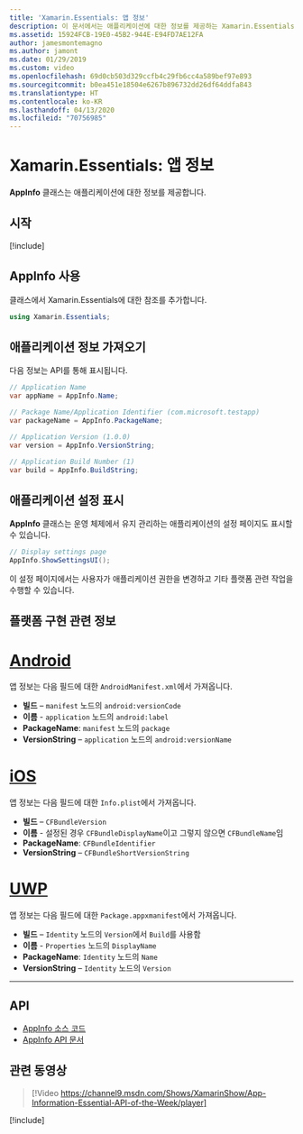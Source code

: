 ```yaml
---
title: 'Xamarin.Essentials: 앱 정보'
description: 이 문서에서는 애플리케이션에 대한 정보를 제공하는 Xamarin.Essentials의 AppInfo 클래스를 설명합니다. 예를 들어 앱 이름과 버전을 표시합니다.
ms.assetid: 15924FCB-19E0-45B2-944E-E94FD7AE12FA
author: jamesmontemagno
ms.author: jamont
ms.date: 01/29/2019
ms.custom: video
ms.openlocfilehash: 69d0cb503d329ccfb4c29fb6cc4a589bef97e893
ms.sourcegitcommit: b0ea451e18504e6267b896732dd26df64ddfa843
ms.translationtype: HT
ms.contentlocale: ko-KR
ms.lasthandoff: 04/13/2020
ms.locfileid: "70756985"
---
```

# <a name="xamarinessentials-app-information"></a>Xamarin.Essentials: 앱 정보

**AppInfo** 클래스는 애플리케이션에 대한 정보를 제공합니다.

## <a name="get-started"></a>시작

[!include[](~/essentials/includes/get-started.md)]

## <a name="using-appinfo"></a>AppInfo 사용

클래스에서 Xamarin.Essentials에 대한 참조를 추가합니다.

```csharp
using Xamarin.Essentials;
```

## <a name="obtaining-application-information"></a>애플리케이션 정보 가져오기

다음 정보는 API를 통해 표시됩니다.

```csharp
// Application Name
var appName = AppInfo.Name;

// Package Name/Application Identifier (com.microsoft.testapp)
var packageName = AppInfo.PackageName;

// Application Version (1.0.0)
var version = AppInfo.VersionString;

// Application Build Number (1)
var build = AppInfo.BuildString;
```

## <a name="displaying-application-settings"></a>애플리케이션 설정 표시

**AppInfo** 클래스는 운영 체제에서 유지 관리하는 애플리케이션의 설정 페이지도 표시할 수 있습니다.

```csharp
// Display settings page
AppInfo.ShowSettingsUI();
```

이 설정 페이지에서는 사용자가 애플리케이션 권한을 변경하고 기타 플랫폼 관련 작업을 수행할 수 있습니다.

## <a name="platform-implementation-specifics"></a>플랫폼 구현 관련 정보

# <a name="android"></a>[Android](#tab/android)

앱 정보는 다음 필드에 대한 `AndroidManifest.xml`에서 가져옵니다.

- **빌드** – `manifest` 노드의 `android:versionCode`
- **이름** - `application` 노드의 `android:label`
- **PackageName**: `manifest` 노드의 `package`
- **VersionString** – `application` 노드의 `android:versionName`

# <a name="ios"></a>[iOS](#tab/ios)

앱 정보는 다음 필드에 대한 `Info.plist`에서 가져옵니다.

- **빌드** – `CFBundleVersion`
- **이름** -  설정된 경우 `CFBundleDisplayName`이고 그렇지 않으면 `CFBundleName`임
- **PackageName**: `CFBundleIdentifier`
- **VersionString** – `CFBundleShortVersionString`

# <a name="uwp"></a>[UWP](#tab/uwp)

앱 정보는 다음 필드에 대한 `Package.appxmanifest`에서 가져옵니다.

- **빌드** – `Identity` 노드의 `Version`에서 `Build`를 사용함
- **이름** - `Properties` 노드의 `DisplayName`
- **PackageName**: `Identity` 노드의 `Name`
- **VersionString** – `Identity` 노드의 `Version`

--------------

## <a name="api"></a>API

- [AppInfo 소스 코드](https://github.com/xamarin/Essentials/tree/master/Xamarin.Essentials/AppInfo)
- [AppInfo API 문서](xref:Xamarin.Essentials.AppInfo)

## <a name="related-video"></a>관련 동영상

> [!Video https://channel9.msdn.com/Shows/XamarinShow/App-Information-Essential-API-of-the-Week/player]

[!include[](~/essentials/includes/xamarin-show-essentials.md)]
